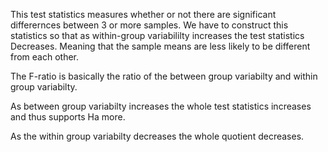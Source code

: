 This test statistics measures whether or not there are significant differernces between 3 or more samples. 
We have to construct this statistics so that as within-group variabililty increases the test statistics Decreases. Meaning that the sample means are less likely to be different from each other.

The F-ratio is basically the ratio of the between group variabilty and within group variabilty.

As between group variabilty increases the whole test statistics increases and thus supports Ha more.

As the within group variabilty decreases the whole quotient decreases. 